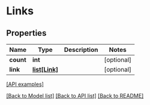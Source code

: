 # Links

## Properties
Name | Type | Description | Notes
------------ | ------------- | ------------- | -------------
**count** | **int** |  | [optional] 
**link** | [**list[Link]**](Link.md) |  | [optional] 

[[API examples]](http://devopshq.github.io/teamcity/teamcity_models/Links.html)

[[Back to Model list]](../README.md#documentation-for-models) [[Back to API list]](../README.md#documentation-for-api-endpoints) [[Back to README]](../README.md)


